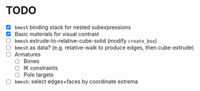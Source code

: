 # TODO
+ [x] `bmesh` binding stack for nested subexpressions
+ [x] Basic materials for visual contrast
+ [ ] `bmesh` extrude-to-relative-cube-solid (modify `create_box`)
+ [ ] `bmesh` as data? (e.g. relative-walk to produce edges, then cube-extrude)
+ [ ] Armatures
  + [ ] Bones
  + [ ] IK constraints
  + [ ] Pole targets
+ [ ] `bmesh`: select edges+faces by coordinate extrema
